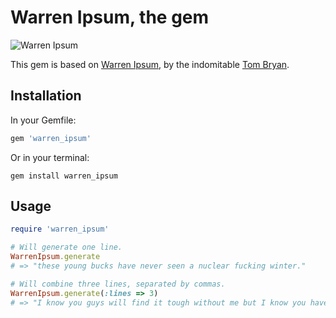 # Warren Ipsum, the gem

![Warren Ipsum](http://www.warrenipsum.com/wp-content/themes/boilerplate/images/warren.png "Warren Ipsum")

This gem is based on [Warren Ipsum](http://www.warrenipsum.com), by the indomitable [Tom Bryan](http://www.tombryan.co).

## Installation

In your Gemfile:

```ruby
gem 'warren_ipsum'
```

Or in your terminal:

```shell
gem install warren_ipsum
```

## Usage

```ruby
require 'warren_ipsum'

# Will generate one line.
WarrenIpsum.generate
# => "these young bucks have never seen a nuclear fucking winter."

# Will combine three lines, separated by commas.
WarrenIpsum.generate(:lines => 3)
# => "I know you guys will find it tough without me but I know you have it in you to soldier on in my absence, embrace the cheese, I cry every time I think how much I paid for my first 1GB HDD."
```
